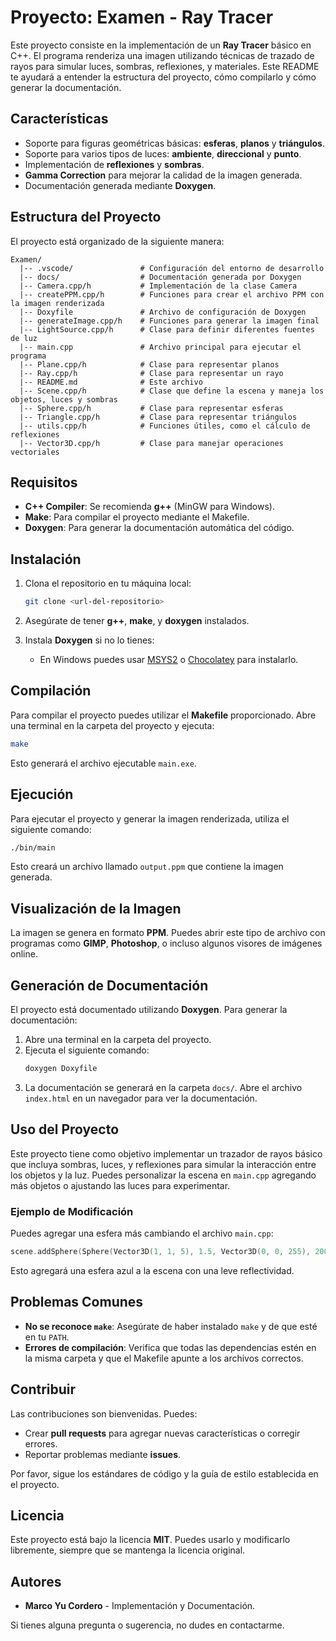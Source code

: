 # Proyecto: Examen - Ray Tracer

Este proyecto consiste en la implementación de un **Ray Tracer** básico en C++. El programa renderiza una imagen utilizando técnicas de trazado de rayos para simular luces, sombras, reflexiones, y materiales. Este README te ayudará a entender la estructura del proyecto, cómo compilarlo y cómo generar la documentación.

## Características
- Soporte para figuras geométricas básicas: **esferas**, **planos** y **triángulos**.
- Soporte para varios tipos de luces: **ambiente**, **direccional** y **punto**.
- Implementación de **reflexiones** y **sombras**.
- **Gamma Correction** para mejorar la calidad de la imagen generada.
- Documentación generada mediante **Doxygen**.

## Estructura del Proyecto
El proyecto está organizado de la siguiente manera:

```
Examen/
  |-- .vscode/               # Configuración del entorno de desarrollo
  |-- docs/                  # Documentación generada por Doxygen
  |-- Camera.cpp/h           # Implementación de la clase Camera
  |-- createPPM.cpp/h        # Funciones para crear el archivo PPM con la imagen renderizada
  |-- Doxyfile               # Archivo de configuración de Doxygen
  |-- generateImage.cpp/h    # Funciones para generar la imagen final
  |-- LightSource.cpp/h      # Clase para definir diferentes fuentes de luz
  |-- main.cpp               # Archivo principal para ejecutar el programa
  |-- Plane.cpp/h            # Clase para representar planos
  |-- Ray.cpp/h              # Clase para representar un rayo
  |-- README.md              # Este archivo
  |-- Scene.cpp/h            # Clase que define la escena y maneja los objetos, luces y sombras
  |-- Sphere.cpp/h           # Clase para representar esferas
  |-- Triangle.cpp/h         # Clase para representar triángulos
  |-- utils.cpp/h            # Funciones útiles, como el cálculo de reflexiones
  |-- Vector3D.cpp/h         # Clase para manejar operaciones vectoriales
```

## Requisitos
- **C++ Compiler**: Se recomienda **g++** (MinGW para Windows).
- **Make**: Para compilar el proyecto mediante el Makefile.
- **Doxygen**: Para generar la documentación automática del código.

## Instalación
1. Clona el repositorio en tu máquina local:
   ```sh
   git clone <url-del-repositorio>
   ```

2. Asegúrate de tener **g++**, **make**, y **doxygen** instalados.

3. Instala **Doxygen** si no lo tienes:
   - En Windows puedes usar [MSYS2](https://www.msys2.org/) o [Chocolatey](https://chocolatey.org/) para instalarlo.

## Compilación
Para compilar el proyecto puedes utilizar el **Makefile** proporcionado. Abre una terminal en la carpeta del proyecto y ejecuta:

```sh
make
```
Esto generará el archivo ejecutable `main.exe`.

## Ejecución
Para ejecutar el proyecto y generar la imagen renderizada, utiliza el siguiente comando:

```sh
./bin/main
```
Esto creará un archivo llamado `output.ppm` que contiene la imagen generada.

## Visualización de la Imagen
La imagen se genera en formato **PPM**. Puedes abrir este tipo de archivo con programas como **GIMP**, **Photoshop**, o incluso algunos visores de imágenes online.

## Generación de Documentación
El proyecto está documentado utilizando **Doxygen**. Para generar la documentación:

1. Abre una terminal en la carpeta del proyecto.
2. Ejecuta el siguiente comando:
   ```sh
   doxygen Doxyfile
   ```
3. La documentación se generará en la carpeta `docs/`. Abre el archivo `index.html` en un navegador para ver la documentación.

## Uso del Proyecto
Este proyecto tiene como objetivo implementar un trazador de rayos básico que incluya sombras, luces, y reflexiones para simular la interacción entre los objetos y la luz. Puedes personalizar la escena en `main.cpp` agregando más objetos o ajustando las luces para experimentar.

### Ejemplo de Modificación
Puedes agregar una esfera más cambiando el archivo `main.cpp`:
```cpp
scene.addSphere(Sphere(Vector3D(1, 1, 5), 1.5, Vector3D(0, 0, 255), 200, 0.3));
```
Esto agregará una esfera azul a la escena con una leve reflectividad.

## Problemas Comunes
- **No se reconoce `make`**: Asegúrate de haber instalado `make` y de que esté en tu `PATH`.
- **Errores de compilación**: Verifica que todas las dependencias estén en la misma carpeta y que el Makefile apunte a los archivos correctos.

## Contribuir
Las contribuciones son bienvenidas. Puedes:
- Crear **pull requests** para agregar nuevas características o corregir errores.
- Reportar problemas mediante **issues**.

Por favor, sigue los estándares de código y la guía de estilo establecida en el proyecto.

## Licencia
Este proyecto está bajo la licencia **MIT**. Puedes usarlo y modificarlo libremente, siempre que se mantenga la licencia original.

## Autores
- **Marco Yu Cordero** - Implementación y Documentación.

Si tienes alguna pregunta o sugerencia, no dudes en contactarme.

